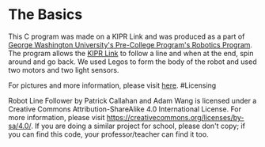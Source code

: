 # The Basics


This C program was made on a KIPR Link and was produced as a part of [George Washington University's Pre-College Program's Robotics Program](https://summer.gwu.edu/summer-immersion).
The program allows the [KIPR Link](http://www.kipr.org/) to follow a line and when at the end, spin around and go back. We used Legos to form the body of the robot and used two motors and two light sensors.

For pictures and more information, please visit [here](https://docs.google.com/presentation/d/1NyzDT3z-Sr6-ACIEA0wY3wOMUD0gEmQb9PoWf9RRLeM/).
#Licensing

Robot Line Follower by Patrick Callahan and Adam Wang is licensed under a Creative Commons Attribution-ShareAlike 4.0 International License.
For more information, please visit https://creativecommons.org/licenses/by-sa/4.0/.
If you are doing a similar project for school, please don't copy; if you can find this code, your professor/teacher can find it too.
